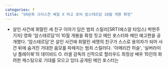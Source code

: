 ```yaml
---
categories: f
title: "SR문화 크리스찬 베일 X 마고 로비 암스테르담 10월 개봉 확정"
---
```

- 살인 사건에 휘말린 세 친구 이야기 담은 범죄 스릴러[SRT(에스알 타임스) 박현주 기자] 영화 &#39;암스테르담&#39;이 10월 개봉을 확정 짓고 메인 포스터와 메인 예고편을 공개했다. &#39;암스테르담&#39;은 살인 사건에 휘말린 세명의 친구가 스스로 용의자가 되어 사건 뒤에 숨겨진 거대한 음모를 파헤치는 범죄 스릴러다. &#39;아메리칸 허슬&#39;, &#39;실버라이닝 플레이북&#39;의 데이비드 O. 러셀 감독의 신작으로 할리우드 최정상 배우 15인의 화려한 캐스팅으로 기대를 모으고 있다.공개된 메인 포스터는